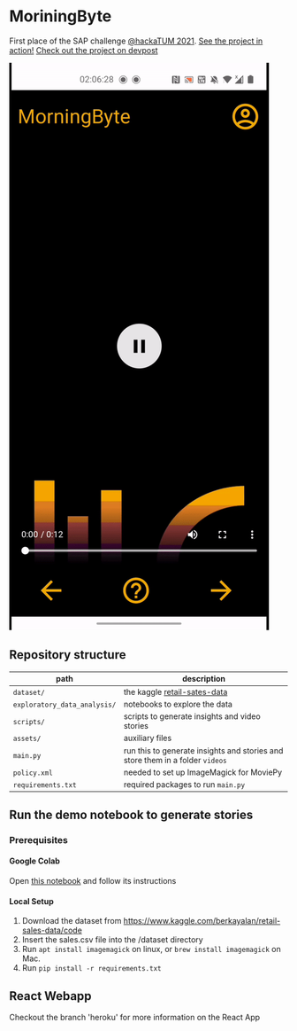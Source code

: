 # MoriningByte
First place of the SAP challenge [@hackaTUM 2021](https://hack.tum.de).
[See the project in action!](https://animated-data-stories-1.herokuapp.com/)
[Check out the project on devpost](https://devpost.com/software/animated-data-stories)

![Gif of the webapp](assets/screen.gif)

## Repository structure
|path|description|
|---|-----------|
|`dataset/`|the kaggle  [retail-sates-data](https://www.kaggle.com/berkayalan/retail-sales-data)|
|`exploratory_data_analysis/`|notebooks to explore the data|
|`scripts/`|scripts to generate insights and video stories|
|`assets/`|auxiliary files|
|`main.py`|run this to generate insights and stories and store them in a folder `videos`|
|`policy.xml`|needed to set up ImageMagick for MoviePy|
|`requirements.txt`|required packages to run `main.py`|

## Run the demo notebook to generate stories
### Prerequisites
#### Google Colab
Open [this notebook](https://colab.research.google.com/drive/1y0k3lBn_F00UHA3SiNzIDMv5Ve6vZmpb?usp=sharing) and follow its instructions

#### Local Setup
1. Download the dataset from https://www.kaggle.com/berkayalan/retail-sales-data/code
2. Insert the sales.csv file into the /dataset directory
3. Run `apt install imagemagick` on linux, or `brew install imagemagick` on Mac.
4. Run `pip install -r requirements.txt`

## React Webapp 
Checkout the branch 'heroku' for more information on the React App
